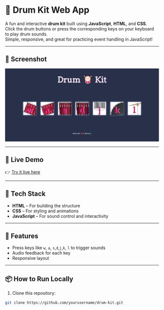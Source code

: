 # 🥁 Drum Kit Web App

A fun and interactive **drum kit** built using **JavaScript**, **HTML**, and **CSS**.  
Click the drum buttons or press the corresponding keys on your keyboard to play drum sounds.  
Simple, responsive, and great for practicing event handling in JavaScript!

---

## 📸 Screenshot



![Drum Kit UI](screenshots/drumkit.png)

---

## 🚀 Live Demo

👉 [Try it live here](https://hemdi2004.github.io/Drum-Kit/)  

---

## 🧰 Tech Stack

- **HTML** – For building the structure
- **CSS** – For styling and animations
- **JavaScript** – For sound control and interactivity

---

## 🔑 Features

- Press keys like `w`, `a`, `s`,`d`,`j`,`k`, `l` to trigger sounds
- Audio feedback for each key
- Responsive layout

---

## 📦 How to Run Locally

1. Clone this repository:
```bash
git clone https://github.com/yourusername/drum-kit.git

